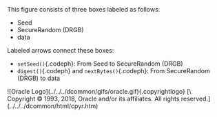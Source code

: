 <div>
This figure consists of three boxes labeled as follows:

-   Seed
-   SecureRandom (DRGB)
-   data

Labeled arrows connect these boxes:

-   `setSeed()`{.codeph}: From Seed to SecureRandom (DRGB)
-   `digest()`{.codeph} and `nextBytes()`{.codeph}: From SecureRandom
    (DRGB) to data

</div>
<div class="footer">
![Oracle Logo](../../../dcommon/gifs/oracle.gif){.copyrightlogo} [\
<span class="copyrightlogo">Copyright © 1993, 2018,
Oracle and/or its affiliates. All rights reserved.</span>](../../../dcommon/html/cpyr.htm)

</div>
